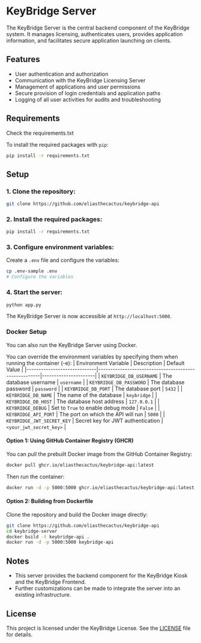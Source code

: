 # KeyBridge Server

The KeyBridge Server is the central backend component of the KeyBridge system. It manages licensing, authenticates users, provides application information, and facilitates secure application launching on clients.

## Features
- User authentication and authorization
- Communication with the KeyBridge Licensing Server
- Management of applications and user permissions
- Secure provision of login credentials and application paths
- Logging of all user activities for audits and troubleshooting

## Requirements
Check the requirements.txt

To install the required packages with `pip`:
```bash
pip install -r requirements.txt
```


## Setup
### 1. Clone the repository:
```bash
git clone https://github.com/eliasthecactus/keybridge-api
```

### 2. Install the required packages:
```bash
pip install -r requirements.txt
```

### 3. Configure environment variables:
Create a `.env` file and configure the variables:
```bash
cp .env-sample .env
# Configure the variables
```

### 4. Start the server:
```bash
python app.py
```

The KeyBridge Server is now accessible at `http://localhost:5000`.

### Docker Setup
You can also run the KeyBridge Server using Docker.

You can override the environment variables by specifying them when running the container (-e):
| Environment Variable        | Description                                          | Default Value        |
|-----------------------------|------------------------------------------------------|----------------------|
| `KEYBRIDGE_DB_USERNAME`      | The database username                                | `username`           |
| `KEYBRIDGE_DB_PASSWORD`      | The database password                                | `password`           |
| `KEYBRIDGE_DB_PORT`          | The database port                                    | `5432`               |
| `KEYBRIDGE_DB_NAME`          | The name of the database                             | `keybridge`          |
| `KEYBRIDGE_DB_HOST`          | The database host address                            | `127.0.0.1`          |
| `KEYBRIDGE_DEBUG`            | Set to `True` to enable debug mode                   | `False`              |
| `KEYBRIDGE_API_PORT`         | The port on which the API will run                   | `5000`               |
| `KEYBRIDGE_JWT_SECRET_KEY`   | Secret key for JWT authentication                   | `<your_jwt_secret_key>` |

#### Option 1: Using GitHub Container Registry (GHCR)
You can pull the prebuilt Docker image from the GitHub Container Registry:

```bash
docker pull ghcr.io/eliasthecactus/keybridge-api:latest
```

Then run the container:
```bash
docker run -d -p 5000:5000 ghcr.io/eliasthecactus/keybridge-api:latest
```

#### Option 2: Building from Dockerfile
Clone the repository and build the Docker image directly:

```bash
git clone https://github.com/eliasthecactus/keybridge-api
cd keybridge-server
docker build -t keybridge-api .
docker run -d -p 5000:5000 keybridge-api
```


## Notes
- This server provides the backend component for the KeyBridge Kiosk and the KeyBridge Frontend.
- Further customizations can be made to integrate the server into an existing infrastructure.


## License
This project is licensed under the KeyBridge License. See the [LICENSE](LICENSE) file for details.